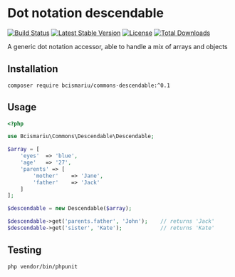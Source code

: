 # Dot notation descendable

[![Build Status](https://travis-ci.org/bcismariu/commons-descendable.svg?branch=master)](https://travis-ci.org/bcismariu/commons-descendable)
[![Latest Stable Version](https://poser.pugx.org/bcismariu/commons-descendable/v/stable)](https://packagist.org/packages/bcismariu/commons-descendable)
[![License](https://poser.pugx.org/bcismariu/commons-descendable/license)](https://packagist.org/packages/bcismariu/commons-descendable)
[![Total Downloads](https://poser.pugx.org/bcismariu/commons-descendable/downloads)](https://packagist.org/packages/bcismariu/commons-descendable)

A generic dot notation accessor, able to handle a mix of arrays and objects

## Installation

`composer require bcismariu/commons-descendable:^0.1`

## Usage

```php
<?php

use Bcismariu\Commons\Descendable\Descendable;

$array = [
    'eyes'  => 'blue',
    'age'   => '27',
    'parents' => [
        'mother'    => 'Jane',
        'father'    => 'Jack'
    ]
];

$descendable = new Descendable($array);

$descendable->get('parents.father', 'John');    // returns 'Jack'
$descendable->get('sister', 'Kate');            // returns 'Kate'
```


## Testing
```bash
php vendor/bin/phpunit
```
